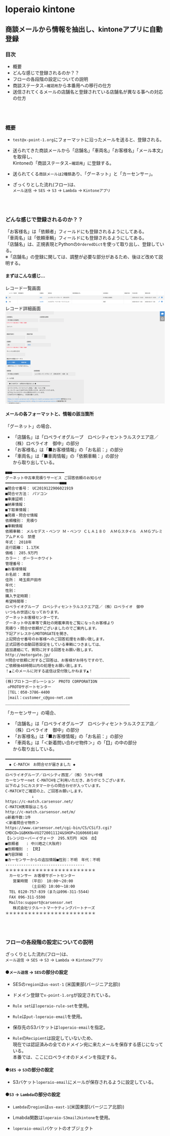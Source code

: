 # loperaio kintone
## 商談メールから情報を抽出し、kintoneアプリに自動登録
### 目次
- 概要
- どんな感じで登録されるのか？？
- フローの各段階の設定についての説明
- 商談ステータス−`確認用`から本番用への移行の仕方
- 送信されてくるメールの店舗名と登録されている店舗名が異なる事への対応の仕方

<br>
<br>

### 概要
- `test@x-point-1.org`にフォーマットに沿ったメールを送ると、登録される。
- 送られてきた商談メールから「店舗名」「車両名」「お客様名」「メール本文」を取得し、<br>Kintoneの「商談ステータス−`確認用`」に登録する。

- 送られてくる`商談メールは2種類`あり、「グーネット」と「カーセンサー」。

- ざっくりとした流れ(フロー)は、<br>`メール送信` → `SES` → `S3` → `Lambda` → `Kintoneアプリ`

<br>
<br>

### どんな感じで登録されるのか？？
「お客様名」は「依頼者」フィールドにも登録されるようにしてある。<br>
「車両名」は「依頼車輌」フィールドにも登録されるようにしてある。<br>
「店舗名」は、正規表現とPythonの`OrderedDict`を使って取り出し、登録している。<br>
※「店舗名」の登録に関しては、調整が必要な部分があるため、後ほど改めて説明する。
#### まずはこんな感じ...
レコード一覧画面
<img src="./img/records_show.png">
レコード詳細画面
<img src="./img/record_detail.png">

#### メールの各フォーマットと、情報の該当箇所


「グーネット」の場合、<br>
- 「店舗名」は「ロペライオグループ　ロペシティセントラルスクエア店／（株）ロペライオ　御中」の部分<br>
- 「お客様名」は「■お客様情報」の「お名前：」の部分<br>
- 「車両名」は「■車両情報」の「依頼車輌：」の部分<br>
から取り出している。<br>

```
■■■━━━━━━━━━━━━━━━━━━━━━━━
グーネット中古車見積りサービス ご回答依頼のお知らせ
━━━━━━━━━━━━━━━━━━━━━━━━■■■
■問合せ番号： UC2019122906021919
■問合せ方法： パソコン
■車庫証明：
■納車情報：
■下取車情報：
■見積・問合せ情報
依頼種別： 見積り
■車輌情報
依頼車輌： メルセデス・ベンツ Ｍ・ベンツ ＣＬＡ１８０　ＡＭＧスタイル　ＡＭＧプレミアムＰＫＧ　禁煙
年式： 2018年
走行距離： 1.1万K
価格： 285.9万円
カラー： ポーラーホワイト
管理番号：
■お客様情報
お名前： 本部
住所： 埼玉県戸田市
年代：
性別：
購入予定時期：
希望時間帯：
ロペライオグループ　ロペシティセントラルスクエア店／（株）ロペライオ　御中
いつもお世話になっております。
グーネットお客様センターです。
グーネット中古車等で貴社の掲載車両をご覧になったお客様より
見積り・問合せ依頼がございましたのでご案内します。
下記アドレスからMOTORGATEを開き、
上記問合せ番号のお客様へのご回答処理をお願い致します。
正式回答の自動回答設定をしている車輌につきましては、
追加連絡にて、質問に対する回答をお願い致します。
http://motorgate.jp/
※問合せ依頼に対するご回答は、お客様がお待ちですので、
ご依頼後48時間以内の処理をお願い致します。
！▲このメールに対する返信は受付致しかねます▲！
_______________________________________________________
(株)プロトコーポレーション　PROTO CORPORATION
 ◇PROTOサポートセンター
 │TEL：050-3786-4400
 │mail：customer_c@goo-net.com
_______________________________________________________
```

「カーセンサー」の場合、<br>
- 「店舗名」は「ロペライオグループ　ロペシティセントラルスクエア店／（株）ロペライオ　御中」の部分<br>
- 「お客様名」は「■お客様情報」の「お名前：」の部分<br>
- 「車両名」は「＜新着問い合わせ物件＞」の「【】」の中の部分<br>
から取り出している。<br>

```
━━━━━━━━━━━━━━━━━━━━━━━━━━━━━
　◆ C-MATCH　お問合せが届きました ◆
━━━━━━━━━━━━━━━━━━━━━━━━━━━━━
ロペライオグループ／ロペシティ西宮／（株）うかいや様
カーセンサーnet C-MATCHをご利用いただき、ありがとうございます。
以下のようにカスタマーからの問合わせが入っています。
C-MATCHでご確認の上、ご回答お願いします。
　　　　　　　↓
https://c-match.carsensor.net/
C-MATCH携帯版はこちら
http://c-match.carsensor.net/m/
◎新着件数:1件
＜新着問合せ物件＞
https://www.carsensor.net/cgi-bin/CS/CSif3.cgi?CMDCD=1&BKKN=VU2720011124&SHOP=316066014U
【レンジローバーイヴォーク　295.9万円　H26　白】
■依頼者　　: 中川皓之(大阪府)
■依頼種別　: 【見】
■内容詳細　:
■カーセンサーからの追加情報■性別：不明　年代：不明
-----------------------------------
＊＊＊＊＊＊＊＊＊＊＊＊＊＊＊＊＊＊＊＊＊＊＊＊
　カーセンサー お客様サポートセンター
　　営業時間　（平日）　10:00～20:00
　　　　　　　（土日祝）10:00～18:00
　TEL 0120-757-839（または096-311-5544）
　FAX 096-311-5590
　Mailto:support@carsensor.net
　　株式会社リクルートマーケティングパートナーズ
＊＊＊＊＊＊＊＊＊＊＊＊＊＊＊＊＊＊＊＊＊＊＊＊
```

<br>
<br>

### フローの各段階の設定についての説明
ざっくりとした流れ(フロー)は、<br>
`メール送信` → `SES` → `S3` → `Lambda` → `Kintoneアプリ`

#### ●`メール送信` → `SES`の部分の設定

- SESの`region`は`us-east-1` (米国東部(バージニア北部))

- ドメイン登録で`x-point-1.org`が設定されている。

- `Rule set`は`loperaio-rule-set`を使用。

- `Rule`は`put-loperaio-email`を使用。

- 保存先のS3バケットは`loperaio-email`を指定。

- `Rule`の`Recipient`は設定していないため、<br>
現在では認証済みの全てのドメイン宛に来たメールを保存する感じになっている。<br>
本番では、ここにロペライオのドメインを指定する。

#### ●`SES` → `S3`の部分の設定
- S3バケット`loperaio-email`にメールが保存されるように設定している。

#### ●`S3` → `Lambda`の部分の設定
-  `Lambda`の`region`は`us-east-1`(米国東部(バージニア北部))

- Lmabda関数は`loperaio-S3mail2kintone`を使用。

- `loperaio-email`バケットのオブジェクト
